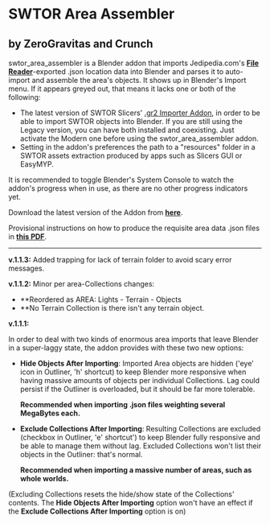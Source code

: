 # SWTOR Area Assembler
## by ZeroGravitas and Crunch
swtor_area_assembler is a Blender addon that imports Jedipedia.com's **[File Reader](https://swtor.jedipedia.net/reader)**-exported .json location data into Blender and parses it to auto-import and assemble the area's objects. It shows up in Blender's Import menu. If it appears greyed out, that means it lacks one or both of the following:

* The latest version of SWTOR Slicers' [.gr2 Importer Addon](https://github.com/SWTOR-Slicers/Granny2-Plug-In-Blender-2.8x),
in order to be able to import SWTOR objects into Blender. If you are still using the Legacy version, you can have both installed and coexisting. Just activate the Modern one before using the swtor_area_assembler addon.
* Setting in the addon's preferences the path to a "resources" folder in a SWTOR assets extraction produced by apps such as Slicers GUI or EasyMYP.

It is recommended to toggle Blender's System Console to watch the addon's progress when in use, as there are no other progress indicators yet.

Download the latest version of the Addon from **[here](https://github.com/SWTOR-Slicers/SWTOR-Area-Assembler/releases)**.

Provisional instructions on how to produce the requisite area data .json files in **[this PDF](https://raw.githubusercontent.com/SWTOR-Slicers/SWTOR-Area-Assembler/main/How%20to%20export%20SWTOR%20area%20data.pdf)**.

___
**v.1.1.3:**
Added trapping for lack of terrain folder to avoid scary error messages.

**v.1.1.2:**
Minor per area-Collections changes:
* **Reordered as AREA: Lights - Terrain - Objects
* **No Terrain Collection is there isn't any terrain object.

**v.1.1.1:**

In order to deal with two kinds of enormous area imports that leave Blender in a super-laggy state, the addon provides with these two new options:

* **Hide Objects After Importing**:
    Imported Area objects are hidden ('eye' icon in Outliner, 'h' shortcut) to keep Blender more responsive when having massive amounts of objects per individual Collections. Lag could persist if the Outliner is overloaded, but it should be far more tolerable.
    
     **Recommended when importing .json files weighting several MegaBytes each.**

* **Exclude Collections After Importing**:
    Resulting Collections are excluded (checkbox in Outliner, 'e' shortcut') to keep Blender fully responsive and be able to manage them without lag. Excluded Collections won't list their objects in the Outliner: that's normal.

    **Recommended when importing a massive number of areas, such as whole worlds.**

(Excluding Collections resets the hide/show state of the Collections' contents. The **Hide Objects After Importing** option won't have an effect if the **Exclude Collections After Importing** option is on)
